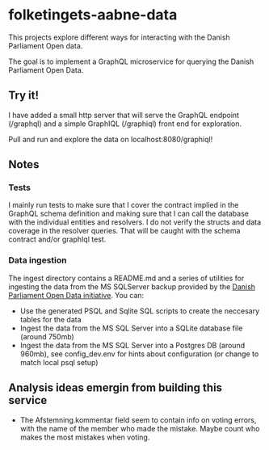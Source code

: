 # folketingets-aabne-data

This projects explore different ways for interacting with the Danish Parliament Open data. 

The goal is to implement a GraphQL microservice for querying the Danish Parliament Open Data.

## Try it!
I have added a small http server that will serve the GraphQL endpoint (/graphql) and a simple GraphIQL (/graphiql) front end for exploration. 

Pull and run and explore the data on localhost:8080/graphiql!

## Notes

### Tests
I mainly run tests to make sure that I cover the contract implied in the GraphQL schema definition and making sure that I can call the database with the individual entities and resolvers. I do not verify the structs and data coverage in the resolver queries. That will be caught with the schema contract and/or graphIql test.

### Data ingestion
The ingest directory contains a README.md and a series of utilities for ingesting the data from the MS SQLServer backup provided by the [Danish Parliament Open Data initiative](https://www.ft.dk/-/media/sites/ft/pdf/dokumenter/aabne-data/oda-browser_brugervejledning.ashx). You can:

- Use the generated PSQL and Sqlite SQL scripts to create the neccesary tables for the data
- Ingest the data from the MS SQL Server into a SQLite database file (around 750mb)
- Ingest the data from the MS SQL Server into a Postgres DB (around 960mb), see config_dev.env for hints about configuration (or change to match local psql setup)


## Analysis ideas emergin from building this service

- The Afstemning.kommentar field seem to contain info on voting errors, with the name of the member who made the mistake. Maybe count who makes the most mistakes when voting.